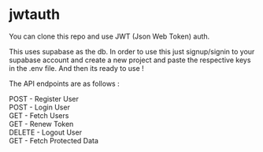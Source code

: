 # jwtauth

You can clone this repo and use JWT (Json Web Token) auth.

This uses supabase as the db.
In order to use this just signup/signin to your supabase account and create a new project and paste the respective keys in the .env file.
And then its ready to use !

The API endpoints are as follows : 

POST - Register User <br/>
POST - Login User <br/>
GET - Fetch Users <br/>
GET - Renew Token <br/>
DELETE - Logout User <br/>
GET - Fetch Protected Data <br/>
